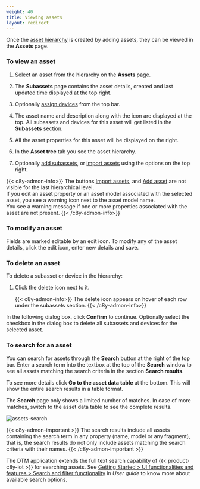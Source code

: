 ```yaml
---
weight: 40
title: Viewing assets
layout: redirect
---
```


Once the [asset hierarchy](/dtm/asset-hierarchy/#asset-hierarchy) is created by adding assets, they can be viewed in the **Assets** page.

<a name=""></a>
### To view an asset

1. Select an asset from the hierarchy on the **Assets** page.

2. The **Subassets** page contains the asset details, created and last updated time displayed at the top right.

3. Optionally [assign devices](/dtm/asset-hierarchy/#assign-devices-to-asset) from the top bar.

4. The asset name and description along with the icon are displayed at the top.
All subassets and devices for this asset will get listed in the **Subassets** section.

5. All the asset properties for this asset will be displayed on the right.

6. In the **Asset tree** tab you see the asset hierarchy.

7. Optionally [add subassets](/dtm/asset-hierarchy/#add-child-assets), or [import assets](/dtm/asset-hierarchy/#creating-assets-bulk-import) using the options on the top right.


{{< c8y-admon-info>}}
The buttons [Import assets](/dtm/asset-hierarchy/#creating-assets-bulk-import), and [Add asset](/dtm/asset-hierarchy/#add-child-assets) are not visible for the last hierarchical level.<br>
If you edit an asset property or an asset model associated with the selected asset, you see a warning icon next to the asset model name.<br>
You see a warning message if one or more properties associated with the asset are not present.
{{< /c8y-admon-info>}}


<a name=""></a>
### To modify an asset

Fields are marked editable by an edit icon.
To modify any of the asset details, click the edit icon, enter new details and save.


<a name=""></a>
### To delete an asset

To delete a subasset or device in the hierarchy:

1. Click the delete icon next to it.

    {{< c8y-admon-info>}}
The delete icon appears on hover of each row under the subassets section.
    {{< /c8y-admon-info>}}

In the following dialog box, click **Confirm** to continue.
Optionally select the checkbox in the dialog box to delete all subassets and devices for the selected asset.

### To search for an asset

You can search for assets through the **Search** button at the right of the top bar.
Enter a search term into the textbox at the top of the **Search** window to see all assets matching the search criteria in the section **Search results**.

To see more details click **Go to the asset data table** at the bottom. This will show the entire search results in a table format.

The **Search** page only shows a limited number of matches. In case of more matches, switch to the asset data table to see the complete results.

![assets-search](/images/dtm/assets/dtm-assets-search-assets.png)

{{< c8y-admon-important >}}
The search results include all assets containing the search term in any property (name, model or any fragment), that is, the search results do not only include assets matching the search criteria with their names.
{{< /c8y-admon-important >}}

The DTM application extends the full text search capability of {{< product-c8y-iot >}} for searching assets. See [Getting Started > UI functionalities and features > Search and filter functionality](/users-guide/getting-started/#searching) in *User guide* to know more about available search options.